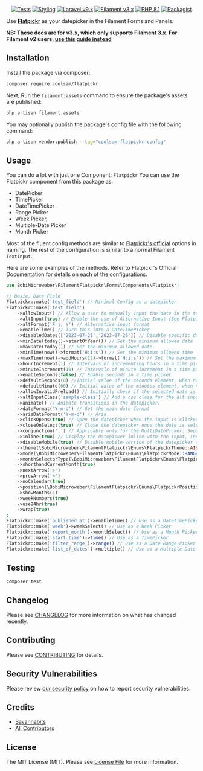 <p align="center">
    <a href="https://github.com/savannabits/filament-flatpickr/actions?query=workflow%3Arun-tests+branch%3A3.x"><img alt="Tests" src="https://img.shields.io/github/actions/workflow/status/savannabits/filament-modules/run-tests.yml?branch=3.x&label=tests&style=for-the-badge&logo=github"></a>
    <a href="https://github.com/savannabits/filament-flatpickr/actions?query=workflow%fix-php-code-style-issues+branch%3A3.x"><img alt="Styling" src="https://img.shields.io/github/actions/workflow/status/savannabits/filament-modules/fix-php-code-style-issues.yml?branch=3.x&label=code%20style&style=for-the-badge&logo=github"></a>
    <a href="https://laravel.com"><img alt="Laravel v9.x" src="https://img.shields.io/badge/Laravel-v9.x-FF2D20?style=for-the-badge&logo=laravel"></a>
    <a href="https://filamentphp.com"><img alt="Filament v3.x" src="https://img.shields.io/badge/FilamentPHP-v3.x-FB70A9?style=for-the-badge&logo=filament"></a>
    <a href="https://php.net"><img alt="PHP 8.1" src="https://img.shields.io/badge/PHP-8.1-777BB4?style=for-the-badge&logo=php"></a>
    <a href="https://packagist.org/packages/savannabits/filament-flatpickr"><img alt="Packagist" src="https://img.shields.io/packagist/dt/savannabits/filament-flatpickr.svg?style=for-the-badge&logo=count"></a>
</p>

Use **[Flatpickr](https://flatpickr.js.org/)** as your datepicker in the Filament Forms and Panels.

**NB: These docs are for v3.x, which only supports Filament 3.x. For Filament v2 users, [use this guide instead](https://github.com/savannabits/filament-flatpickr/tree/main)**

## Installation

Install the package via composer:

```bash
composer require coolsam/flatpickr
```
Next, Run the `filament:assets` command to ensure the package's assets are published:

```bash
php artisan filament:assets
```

You may optionally publish the package's config file with the following command:

```bash
php artisan vendor:publish --tag="coolsam-flatpickr-config"
```

## Usage
You can do a lot with just one Component: `Flatpickr`
You can use the Flatpickr component from this package as:
* DatePicker
* TimePicker
* DateTimePicker
* Range Picker
* Week Picker,
* Multiple-Date Picker
* Month Picker

Most of the fluent config methods are similar to [Flatpickr's official](https://flatpickr.js.org/options/) options in naming.
The rest of the configuration is similar to a normal Filament `TextInput`.

Here are some examples of the methods. Refer to Flatpickr's Official Documentation for details on each of the configurations.

```php
use BobiMicroweber\FilamentFlatpickr\Forms\Components\Flatpickr;

// Basic, Date Field
Flatpickr::make('test_field') // Minimal Config as a datepicker
Flatpickr::make('test_field')
    ->allowInput() // Allow a user to manually input the date in the textbox (make the textbox editable)
    ->altInput(true) // Enable the use of Alternative Input (See Flatpickr docs)
    ->altFormat('F j, Y') // Alternative input format
    ->enableTime() // Turn this into a DateTimePicker
    ->disabledDates(['2023-07-25','2023-07-26']) // Disable specific dates from being selected.
    ->minDate(today()->startOfYear()) // Set the minimum allowed date
    ->maxDate(today()) // Set the maximum allowed date.
    ->minTime(now()->format('H:i:s')) // Set the minimum allowed time
    ->maxTime(now()->addHours(12)->format('H:i:s')) // Set the maximum allowed time
    ->hourIncrement(1) // Intervals of incrementing hours in a time picker
    ->minuteIncrement(10) // Intervals of minute increment in a time picker
    ->enableSeconds(false) // Enable seconds in a time picker
    ->defaultSeconds(0) //Initial value of the seconds element, when no date is selected 
    ->defaultMinute(00) // Initial value of the minutes element, when no date is selected
    ->allowInvalidPreload() // Initially check if the selected date is valid
    ->altInputClass('sample-class') // Add a css class for the alt input format
    ->animate() // Animate transitions in the datepicker.
    ->dateFormat('Y-m-d') // Set the main date format
    ->ariaDateFormat('Y-m-d') // Aria
    ->clickOpens(true) // Open the datepicker when the input is clicked.
    ->closeOnSelect(true) // Close the datepicker once the date is selected.
    ->conjunction(',') // Applicable only for the MultiDatePicker: Separate inputs using this conjunction. The package will use this conjunction to explode the inputs to an array.
    ->inline(true) // Display the datepicker inline with the input, instead of using a popover.
    ->disableMobile(true) // Disable mobile-version of the datepicker on mobile devices.
    ->theme(\BobiMicroweber\FilamentFlatpickr\Enums\FlatpickrTheme::AIRBNB) // Set the datepicker theme (applies for all the date-pickers in the current page). For type sanity, Checkout the FlatpickrTheme enum class for a list of allowed themes.
    ->mode(\BobiMicroweber\FilamentFlatpickr\Enums\FlatpickrMode::RANGE) // Set the mode as single, range or multiple. Alternatively, you can just use ->range() or ->multiple()
    ->monthSelectorType(\BobiMicroweber\FilamentFlatpickr\Enums\FlatpickrMonthSelectorType::DROPDOWN)
    ->shorthandCurrentMonth(true)
    ->nextArrow('>')
    ->prevArrow('<')
    ->noCalendar(true)
    ->position(\BobiMicroweber\FilamentFlatpickr\Enums\FlatpickrPosition::AUTO_CENTER)
    ->showMonths(1)
    ->weekNumbers(true)
    ->use24hr(true)
    ->wrap(true)
;
Flatpickr::make('published_at')->enableTime() // Use as a DateTimePicker
Flatpickr::make('week')->weekSelect() // Use as a Week Picker
Flatpickr::make('report_month')->monthSelect() // Use as a Month Picker
Flatpickr::make('start_time')->time() // Use as a TimePicker
Flatpickr::make('filter_range')->range() // Use as a Date Range Picker
Flatpickr::make('list_of_dates')->multiple() // Use as a Multiple Date Picker
```

## Testing

```bash
composer test
```

## Changelog

Please see [CHANGELOG](CHANGELOG.md) for more information on what has changed recently.

## Contributing

Please see [CONTRIBUTING](https://github.com/savannabits/.github/blob/main/CONTRIBUTING.md) for details.

## Security Vulnerabilities

Please review [our security policy](../../security/policy) on how to report security vulnerabilities.

## Credits

- [Savannabits](https://github.com/savannabits)
- [All Contributors](../../contributors)

## License

The MIT License (MIT). Please see [License File](LICENSE.md) for more information.
